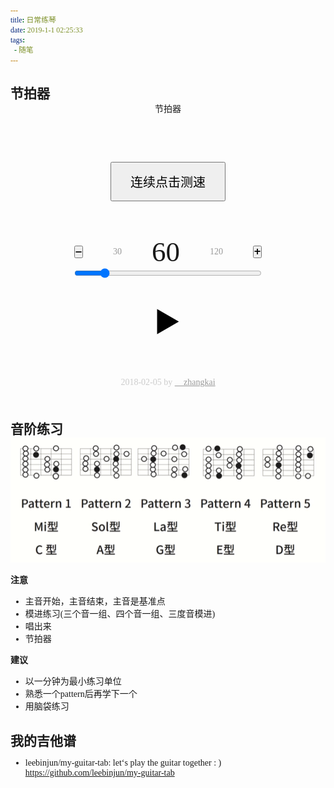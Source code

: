 ```yaml
---
title: 日常练琴
date: 2019-1-1 02:25:33
tags:
  - 随笔
---
```


## 节拍器

<html>

<head>
    <meta charset="UTF-8">
    <meta name="viewport" content="width=device-width, initial-scale=1.0">
    <meta http-equiv="X-UA-Compatible" content="ie=edge">
    <!-- <title>节拍器</title> -->
    <script>
        document.addEventListener("DOMContentLoaded", function () {
            let speed = 60, //节拍速度
                arrClick = [],  //测速时每次点击的速度组成的数组，节拍速度取其平均值
                clickTime = 0,  //测速点击计时器，超过 5 秒清空数组
                s = Date.now(), //记录每一次点击的时间，下一次点击时与此时间的间隔，来计算速度
                time = 0,   //play 过程 timeout 变量
                times = 0,  //44拍节的计数器
                isPlay = false, //是否正在播放
                speedMsg = document.getElementById("speed"),    //页面正中间显示速度值的元素
                rangeValue = document.getElementById("rangeValue"), //滑块元素
                elSpeed1 = document.getElementById("speed1"),
                elSpeed2 = document.getElementById("speed2"),
                showSpeed = () => {//显示速度值的方法（或者叫 update 方法）
                    rangeValue.value = speedMsg.innerText = speed;
                    elSpeed1.innerText = Math.round(speed / 2);
                    elSpeed2.innerText = speed * 2;
                }; 
            /** 测速按钮点击 */
            document.getElementById("btnTest").addEventListener("click", function () {
                let lastSpeed = Math.floor(60000 / (Date.now() - s));
                if (Math.abs(lastSpeed - arrClick[arrClick.length - 1]) > 30) { arrClick = []; }  //如果点击时间和上次差别较大，则清零重测
                arrClick.push(lastSpeed);
                if (arrClick.length > 31) arrClick.shift(); //最大容量保持在30个（除去第 1 个不用）
                //如果数量多于1个则计算速度（第 1 个时间间隔太久，不准确，弃之）
                if (arrClick.length > 1) {
                    //取第2个到最后的平均值
                    speed = Math.ceil((arrClick.reduce((sum, n) => sum + n) - arrClick[0]) / (arrClick.length - 1));
                    console.log(arrClick.slice(1, arrClick.length).join("+") + " = " + (arrClick.reduce((s, n) => s + n) - arrClick[0]) + " / " + (arrClick.length - 1));
                    if (arrClick.length > 5) document.getElementById("msg").innerText = "多点几次更准确...";
                }
                showSpeed();
                s = Date.now();
                document.getElementById("btnStop").click(); //测速时停止播放
                //两次点击间隔大于 3 秒就重置
                window.clearTimeout(clickTime);
                clickTime = window.setTimeout(function () {
                    arrClick = [];
                    document.getElementById("msg").innerText = "";
                }, 3000);
            });
            /** 播放按钮点击 */
            document.getElementById("btnPlay").addEventListener("click", function () {
                isPlay = true;
                play();
                this.style.display = "none";
                document.getElementById("btnStop").style.display = "inline-block";
            });
            /** 停止按钮点击 */
            document.getElementById("btnStop").addEventListener("click", function () {
                window.clearTimeout(time);
                isPlay = false;
                this.style.display = "none";
                document.getElementById("btnPlay").style.display = "inline-block";
            });
            /** 减号按钮点击 */
            document.getElementById("btnSub").addEventListener("click", function () {
                speed--;
                showSpeed();
            });
            /** 加号按钮点击 */
            document.getElementById("btnAdd").addEventListener("click", function () {
                speed++;
                showSpeed();
            });
            document.getElementById("speed1").addEventListener("click",function(){
                speed = this.innerText * 1;
                showSpeed();
            })
            document.getElementById("speed2").addEventListener("click",function(){
                speed = this.innerText * 1;
                showSpeed();
            })
            /** 滑动条更改 */
            rangeValue.addEventListener("change", function () {
                speed = this.value * 1;
                showSpeed();
            });
            /** 播放 */
            let play = () => {
                window.clearTimeout(time);
                playsound();
                if (isPlay) {
                    time = window.setTimeout(play, Math.floor(60000 / speed));
                };
            }
            let audioCtx = new AudioContext();
            /** 发声 */
            let playsound = () => {
                times++;
                let oscillator = audioCtx.createOscillator();
                let gainNode = audioCtx.createGain();
                oscillator.connect(gainNode);
                gainNode.connect(audioCtx.destination);
                oscillator.type = 'sine';
                if (times%4){
                    oscillator.frequency.setValueAtTime(200, audioCtx.currentTime);
                }
                else
                {
                    oscillator.frequency.setValueAtTime(700, audioCtx.currentTime);
                    times=0;
                }
                oscillator.frequency.linearRampToValueAtTime(50, audioCtx.currentTime + 0.1);
                gainNode.gain.setValueAtTime(0, audioCtx.currentTime);
                gainNode.gain.linearRampToValueAtTime(1, audioCtx.currentTime + 0.01);
                gainNode.gain.exponentialRampToValueAtTime(0.001, audioCtx.currentTime + 0.5);
                oscillator.start(audioCtx.currentTime);
                oscillator.stop(audioCtx.currentTime + 0.5);
            }
        });
    </script>
</head>

<body>
    <style>
        *{padding: 0;margin: 0;font-family: Cambria, "微软雅黑";}
        /* header{background-image: linear-gradient(to bottom,#4387fd,#4683ea);padding: 20px;font-size: 30px;color: #fff;} */
        footer{padding: 20px;text-align: center;color: #ccc;}
        footer>a{color: #999;}
        .section{text-align: center;padding: 20px;width: 300px;margin: auto;}
        .sectionsection{margin: 30px auto;}
        .speed{display: flex;justify-content:space-between;align-items: center;}
        .sectionbutton {padding: 5px 10px;}
        #btnTest {padding: 15px 30px;font-size: 20px;}
        #btnPlay,#btnStop{font-size: 50px;border: 0;background: transparent;}
        #btnStop {display: none;}
        #speed{font-size: 45px;}
        #speed1,#speed2{color: #999;cursor: pointer;}
        #speed1:hover,#speed2:hover{color: #333;}
        #msg{height: 20px;padding-top: 5px; font-size: 9px;color: gray;}
    </style>
    <header>节拍器</header>
    <section class="section">
        <button class="sectionbutton" id="btnTest">连续点击测速</button>
        <div id="msg"></div>
        <section class='sectionsection'>
            <div class="speed">
                <button id="btnSub">➖</button>
                <div id="speed1">30</div>
                <div id="speed">60</div>
                <div id="speed2">120</div>
                <button id="btnAdd">➕</button>
            </div>
            <div><input type="range" style="width:100%;" min="20" max="300" id="rangeValue" value="60"></div>
        </section>
        <button id="btnPlay">▶️</button>
        <button id="btnStop">⏹️</button>
    </section>
    <footer>2018-02-05 by <a href="mailto://zk1218@gmail.com">📧 zhangkai</a></footer>
</body>

</html>


## 音阶练习

<img src = "日常练琴\0.png" >

**注意**
* 主音开始，主音结束，主音是基准点
* 模进练习(三个音一组、四个音一组、三度音模进)
* 唱出来
* 节拍器

**建议**
* 以一分钟为最小练习单位
* 熟悉一个pattern后再学下一个
* 用脑袋练习

## 我的吉他谱

* leebinjun/my-guitar-tab: let‘s play the guitar together : )  
https://github.com/leebinjun/my-guitar-tab
